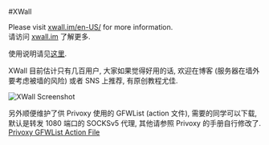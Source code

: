 #XWall

Please visit [xwall.im/en-US/](http://xwall.im/en-US/) for more information.  
请访问 [xwall.im](http://xwall.im) 了解更多.

使用说明请见[这里](https://github.com/lunarlove/XWall/wiki/%E4%BD%BF%E7%94%A8%E8%AF%B4%E6%98%8E).

XWall 目前估计只有几百用户, 大家如果觉得好用的话, 欢迎在博客 (服务器在墙外要考虑被墙的风险) 或者 SNS 上推荐, 有原创教程尤佳.

![XWall Screenshot](https://raw.github.com/lunarlove/XWall/gh-pages/images/1.png)

另外顺便维护了供 Privoxy 使用的 GFWList (action 文件), 需要的同学可以下载, 默认是转发 1080 端口的 SOCKSv5 代理, 其他请参照 Privoxy 的手册自行修改了.
[Privoxy GFWList Action File](https://raw.github.com/lunarlove/XWall/master/rules/gfwlist.action)
